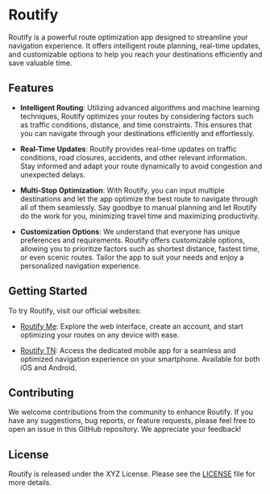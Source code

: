 # Routify

Routify is a powerful route optimization app designed to streamline your navigation experience. It offers intelligent route planning, real-time updates, and customizable options to help you reach your destinations efficiently and save valuable time.

## Features

- **Intelligent Routing**: Utilizing advanced algorithms and machine learning techniques, Routify optimizes your routes by considering factors such as traffic conditions, distance, and time constraints. This ensures that you can navigate through your destinations efficiently and effortlessly.

- **Real-Time Updates**: Routify provides real-time updates on traffic conditions, road closures, accidents, and other relevant information. Stay informed and adapt your route dynamically to avoid congestion and unexpected delays.

- **Multi-Stop Optimization**: With Routify, you can input multiple destinations and let the app optimize the best route to navigate through all of them seamlessly. Say goodbye to manual planning and let Routify do the work for you, minimizing travel time and maximizing productivity.

- **Customization Options**: We understand that everyone has unique preferences and requirements. Routify offers customizable options, allowing you to prioritize factors such as shortest distance, fastest time, or even scenic routes. Tailor the app to suit your needs and enjoy a personalized navigation experience.

## Getting Started

To try Routify, visit our official websites:

- [Routify Me](https://routifyme.com/): Explore the web interface, create an account, and start optimizing your routes on any device with ease.

- [Routify TN](https://routify.tn/): Access the dedicated mobile app for a seamless and optimized navigation experience on your smartphone. Available for both iOS and Android.

## Contributing

We welcome contributions from the community to enhance Routify. If you have any suggestions, bug reports, or feature requests, please feel free to open an issue in this GitHub repository. We appreciate your feedback!

## License

Routify is released under the XYZ License. Please see the [LICENSE](LICENSE) file for more details.

